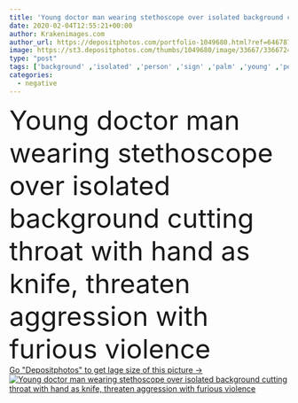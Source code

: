 ```yaml
---
title: 'Young doctor man wearing stethoscope over isolated background cutting throat with hand as knife, threaten aggression with furious violence'
date: 2020-02-04T12:55:21+00:00
author: Krakenimages.com
author_url: https://depositphotos.com/portfolio-1049680.html?ref=64678756
image: https://st3.depositphotos.com/thumbs/1049680/image/33667/336672432/api_thumb_450.jpg?forcejpeg=true
type: "post"
tags: ['background' ,'isolated' ,'person' ,'sign' ,'palm' ,'young' ,'portrait' ,'health' ,'head' ,'knife' ,'cutting' ,'male' ,'medical' ,'throat' ,'man' ,'cut' ,'hand' ,'coat' ,'emotion' ,'expression' ,'doctor' ,'hospital' ,'stethoscope' ,'professional' ,'neck' ,'problem' ,'negative' ,'angry' ,'bad' ,'mad' ,'handsome' ,'threat' ,'Violence' ,'aggression' ,'anger' ,'Furious' ,'gesture' ,'Gesturing' ,'showing' ,'stop' ,'hurt' ,'physician' ,'kill' ,'clinic' ,'suicide' ,'Hispanic' ,'threaten' ,'health care' ]
categories: 
  - negative
---
```

<div aling="center">
            <font size="60"> Young doctor man wearing stethoscope over isolated background cutting throat with hand as knife, threaten aggression with furious violence</font>   
</div>
<div>
    <a href='https://st3.depositphotos.com/thumbs/1049680/image/33667/336672432/api_thumb_450.jpg?forcejpeg=true?ref=64678756' target=_blank > Go "Depositphotos" to get lage size of this picture ->
        <img href='https://st3.depositphotos.com/thumbs/1049680/image/33667/336672432/api_thumb_450.jpg?forcejpeg=true?ref=64678756' src='https://st3.depositphotos.com/1049680/33667/i/950/depositphotos_336672432-stock-photo-young-doctor-man-wearing-stethoscope.jpg?forcejpeg=true' alt='Young doctor man wearing stethoscope over isolated background cutting throat with hand as knife, threaten aggression with furious violence' >
    </a>
</div>
